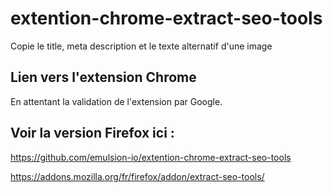 # extention-chrome-extract-seo-tools

Copie le title, meta description et le texte alternatif d'une image

## Lien vers l'extension Chrome

En attentant la validation de l'extension par Google.

## Voir la version Firefox ici : 

https://github.com/emulsion-io/extention-chrome-extract-seo-tools

https://addons.mozilla.org/fr/firefox/addon/extract-seo-tools/
